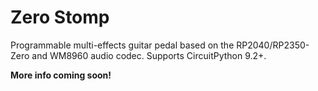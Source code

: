 # Zero Stomp
Programmable multi-effects guitar pedal based on the RP2040/RP2350-Zero and WM8960 audio codec. Supports CircuitPython 9.2+.

**More info coming soon!**
